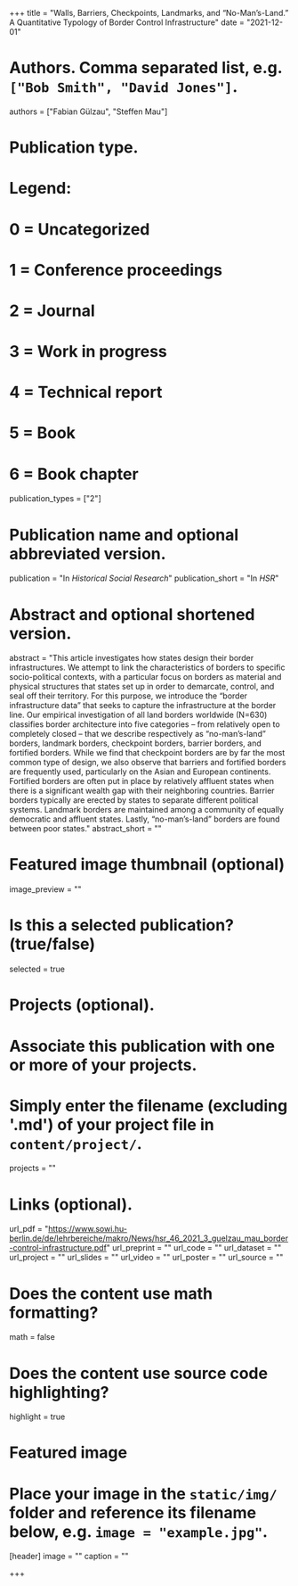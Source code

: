 +++
title = "Walls, Barriers, Checkpoints, Landmarks, and “No-Man’s-Land.” A Quantitative Typology of Border Control Infrastructure"
date = "2021-12-01"
  
# Authors. Comma separated list, e.g. `["Bob Smith", "David Jones"]`.
authors = ["Fabian Gülzau", "Steffen Mau"]
  
# Publication type.
# Legend:
# 0 = Uncategorized
# 1 = Conference proceedings
# 2 = Journal
# 3 = Work in progress
# 4 = Technical report
# 5 = Book
# 6 = Book chapter
publication_types = ["2"]
  
# Publication name and optional abbreviated version.
publication = "In *Historical Social Research*"
publication_short = "In *HSR*"
  
# Abstract and optional shortened version.
abstract = "This article investigates how states design their border infrastructures. We attempt to link the characteristics of borders to specific socio-political contexts, with a particular focus on borders as material and physical structures that states set up in order to demarcate, control, and seal off their territory. For this purpose, we introduce the “border infrastructure data” that seeks to capture the infrastructure at the border line. Our empirical investigation of all land borders worldwide (N=630) classifies border architecture into five categories – from relatively open to completely closed – that we describe respectively as “no-man’s-land” borders, landmark borders, checkpoint borders, barrier borders, and fortified borders. While we find that checkpoint borders are by far the most common type of design, we also observe that barriers and fortified borders are frequently used, particularly on the Asian and European continents. Fortified borders are often put in place by relatively affluent states when there is a significant wealth gap with their neighboring countries. Barrier borders typically are erected by states to separate different political systems. Landmark borders are maintained among a community of equally democratic and affluent states. Lastly, “no-man’s-land” borders are found between poor states."
abstract_short = ""
  
# Featured image thumbnail (optional)
image_preview = ""
  
# Is this a selected publication? (true/false)
selected = true
  
# Projects (optional).
#   Associate this publication with one or more of your projects.
#   Simply enter the filename (excluding '.md') of your project file in `content/project/`.
projects = ""
  
# Links (optional).
url_pdf = "https://www.sowi.hu-berlin.de/de/lehrbereiche/makro/News/hsr_46_2021_3_guelzau_mau_border-control-infrastructure.pdf"
url_preprint = ""
url_code = ""
url_dataset = ""
url_project = ""
url_slides = ""
url_video = ""
url_poster = ""
url_source = ""
  
# Does the content use math formatting?
math = false
  
# Does the content use source code highlighting?
highlight = true
  
# Featured image
# Place your image in the `static/img/` folder and reference its filename below, e.g. `image = "example.jpg"`.
[header]
image = ""
caption = ""
  
+++
